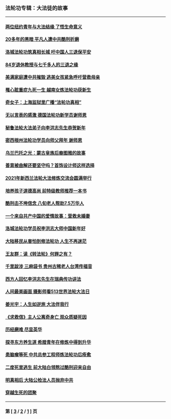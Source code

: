 ### 法轮功专辑：大法徒的故事
---
#### [两位纽约青年与大法结缘 了悟生命意义](../../pages/nf1147481/n14002785.md?05260430) 
#### [20多年的黑暗 平凡人遭中共酷刑折磨](../../pages/nf1147481/n13997976.md?05260430) 
#### [洛城法轮功筑真相长城 吁中国人三退保平安](../../pages/nf1147481/n13892471.md?05260430) 
#### [84岁退休教授与七千多人的三退之缘](../../pages/nf1147481/n13796650.md?05260430) 
#### [美满家庭遭中共摧毁 逃美女孩紧急呼吁营救母亲](../../pages/nf1147481/n13792859.md?05260430) 
#### [罹心脏重症九死一生 越南女炼法轮功获新生](../../pages/nf1147481/n13732766.md?05260430) 
#### [奇女子：上海监狱里广播“法轮功真相”](../../pages/nf1147481/n13726443.md?05260430) 
#### [无以言表的感激 德国法轮功新学员谢师恩](../../pages/nf1147481/n13543790.md?05260430) 
#### [秘鲁法轮大法弟子向李洪志先生恭贺新年](../../pages/nf1147481/n13540182.md?05260430) 
#### [密西根州法轮功学员向师父拜年 谢师恩](../../pages/nf1147481/n13538183.md?05260430) 
#### [乌兰巴托之光：蒙古皇族后裔图雅的故事](../../pages/nf1147481/n13155759.md?05260430) 
#### [善意被曲解还要坚守吗？首饰设计师这样选择](../../pages/nf1147481/n13077575.md?05260430) 
#### [2021年新西兰法轮大法修炼交流会圆满举行](../../pages/nf1147481/n13033149.md?05260430) 
#### [培养孩子道德高尚 前特级教师推荐一本书](../../pages/nf1147481/n12938640.md?05260430) 
#### [酷刑击不垮信念 八旬老人帮助7.5万华人](../../pages/nf1147481/n12880712.md?05260430) 
#### [一个来自共产中国的爱情故事：营救未婚妻](../../pages/nf1147481/n12778386.md?05260430) 
#### [洛城法轮功学员祝李洪志大师中国新年好](../../pages/nf1147481/n12724685.md?05260430) 
#### [大陆移民从害怕到修法轮功 人生不再迷茫](../../pages/nf1147481/n12414325.md?05260430) 
#### [王友群：读《转法轮》何罪之有？](../../pages/nf1147481/n12408647.md?05260430) 
#### [千里跋涉 三麻袋书 贵州古稀老人台湾传福音](../../pages/nf1147481/n12198750.md?05260430) 
#### [西方人回忆李洪志先生在瑞典传功讲法](../../pages/nf1147481/n12099607.md?05260430) 
#### [人间最美画面 摄影师看513世界法轮大法日](../../pages/nf1147481/n12094118.md?05260430) 
#### [姜光宇：人生如逆旅 大法伴我行](../../pages/nf1147481/n12088664.md?05260430) 
#### [《求救信》主人公离奇身亡 观众质疑死因](../../pages/nf1147481/n11845215.md?05260430) 
#### [历经磨难 尽显英华](../../pages/nf1147481/n11723297.md?05260430) 
#### [探寻东方养生道 希腊青年在修炼中得到升华](../../pages/nf1147481/n11494502.md?05260430) 
#### [患脑瘤等死 中共总参工程师炼法轮功后痊愈](../../pages/nf1147481/n11466682.md?05260430) 
#### [二度死里逃生 前大陆白领熬过酷刑迎来自由](../../pages/nf1147481/n11368594.md?05260430) 
#### [明真相后 大陆公检法人员抛弃中共](../../pages/nf1147481/n11358618.md?05260430) 
#### [穿越生死的团聚](../../pages/nf1147481/n11258922.md?05260430) 

---
#### 第 [ [3](./3.md?05260430) / [2](./2.md?05260430) / [1](./1.md?05260430) ] 页
